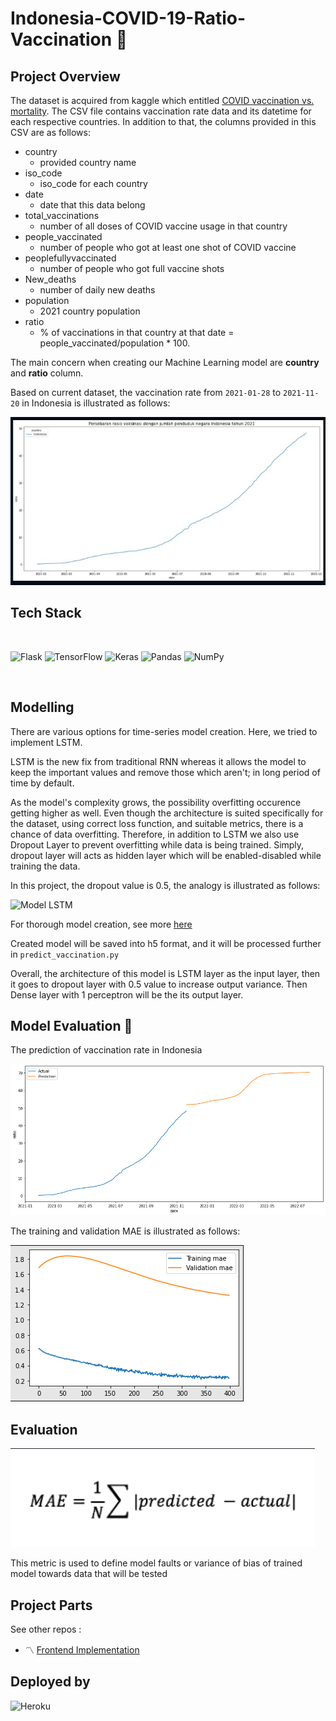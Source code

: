 # Indonesia-COVID-19-Ratio-Vaccination 🚧

## Project Overview

The dataset is acquired from kaggle which entitled [COVID vaccination vs. mortality](https://www.kaggle.com/sinakaraji/covid-vaccination-vs-death).
The CSV file contains vaccination rate data and its datetime for each respective countries. In addition to that, the columns provided in this CSV are as follows:

* country 
  * provided country name
* iso_code 
  * iso_code for each country
* date
  * date that this data belong    
* total_vaccinations
  * number of all doses of COVID vaccine usage in that country
* people_vaccinated
  * number of people who got at least one shot of COVID vaccine
* peoplefullyvaccinated
  * number of people who got full vaccine shots
* New_deaths
  * number of daily new deaths
* population
  * 2021 country population  
* ratio
  * % of vaccinations in that country at that date = people_vaccinated/population * 100.

The main concern when creating our Machine Learning model are **country** and **ratio** column.

Based on current dataset, the vaccination rate from `2021-01-28` to `2021-11-20` in Indonesia is illustrated as follows:

![Vaccination Ratio](https://github.com/farkhan777/Indonesia-COVID-19-Ratio-Vaccination/blob/ilham_deploy_ML/documentation/persebaran-rasio-vaksinasi.jpg?raw=true)

## Tech Stack
<br />

![Flask](https://img.shields.io/badge/flask-%23000.svg?style=for-the-badge&logo=flask&logoColor=white)
![TensorFlow](https://img.shields.io/badge/TensorFlow-%23FF6F00.svg?style=for-the-badge&logo=TensorFlow&logoColor=white)
![Keras](https://img.shields.io/badge/Keras-%23D00000.svg?style=for-the-badge&logo=Keras&logoColor=white)
![Pandas](https://img.shields.io/badge/pandas-%23150458.svg?style=for-the-badge&logo=pandas&logoColor=white)
![NumPy](https://img.shields.io/badge/numpy-%23013243.svg?style=for-the-badge&logo=numpy&logoColor=white)

<br />

## Modelling

There are various options for time-series model creation. Here, we tried to implement LSTM.

LSTM is the new fix from traditional RNN whereas it allows the model to keep the important values and remove those which aren't; in long period of time by default.

As the model's complexity grows, the possibility overfitting occurence getting higher as well. Even though the architecture is suited specifically for the dataset, using correct loss function, and suitable metrics, there is a chance of data overfitting. Therefore, in addition to LSTM we also use Dropout Layer to prevent overfitting while data is being trained. Simply, dropout layer will acts as hidden layer which will be enabled-disabled while training the data. 

In this project, the dropout value is 0.5, the analogy is illustrated as follows:

![Model LSTM](https://camo.githubusercontent.com/79f4e3545a9f6b9e0987df5ed060c4f1320f3e4325bda659231ef6240e346aea/68747470733a2f2f64313769767139623772707062332e636c6f756466726f6e742e6e65742f6f726967696e616c2f61636164656d792f323032303038303331323532303262303737613132353361373764656639623965346165366235353362633163632e676966)

For thorough model creation, see more [here](https://github.com/farkhan777/Indonesia-COVID-19-Ratio-Vaccination/blob/main/Indonesia_COVID_19_Ratio_Vaccination.ipynb)

Created model will be saved into h5 format, and it will be processed further in `predict_vaccination.py`

Overall, the architecture of this model is LSTM layer as the input layer, then it goes to dropout layer with 0.5 value to increase output variance. Then Dense layer with 1 perceptron will be the its output layer.

## Model Evaluation 🚧

The prediction of vaccination rate in Indonesia

![Prediction result](https://github.com/farkhan777/Indonesia-COVID-19-Ratio-Vaccination/blob/ilham_deploy_ML/documentation/prediction-result.jpg?raw=true)

The training and validation MAE is illustrated as follows:

![Training MAE](https://github.com/farkhan777/Indonesia-COVID-19-Ratio-Vaccination/blob/ilham_deploy_ML/documentation/train-and-validation-mae.jpg?raw=true)

## Evaluation

![MAE Formula](https://github.com/ilhamadhim/TLKM-Stock-Analysis/raw/master/assets/MAE_Formula.png?raw=true)

This metric is used to define model faults or variance of bias of trained model towards data that will be tested

## Project Parts
See other repos :
* 〽 [Frontend Implementation](https://github.com/ilhamAdhim/covid-vaccination-rate)

## Deployed by
![Heroku](https://img.shields.io/badge/heroku-%23430098.svg?style=for-the-badge&logo=heroku&logoColor=white)
